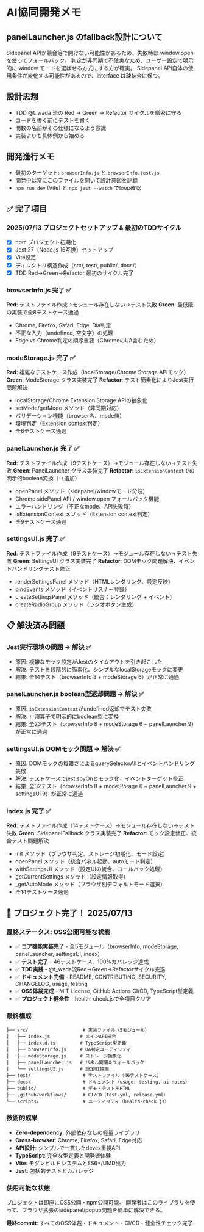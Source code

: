 # AI協同開発メモ

## panelLauncher.js のfallback設計について
Sidepanel APIが競合等で開けない可能性があるため、失敗時は window.open を使ってフォールバック。
判定が非同期で不確実なため、ユーザー設定で明示的に window モードを選ばせる方式にする方が確実。
Sidepanel API自体の使用条件が変化する可能性があるので、interface は疎結合に保つ。

## 設計思想
- TDD @t_wada 流の Red → Green → Refactor サイクルを厳密に守る
- コードを書く前にテストを書く
- 関数の名前がその仕様になるよう意識
- 実装よりも具体例から始める

## 開発進行メモ
- 最初のターゲット: `browserInfo.js` と `browserInfo.test.js`
- 開発中は常にこのファイルを開いて設計意図を記録
- `npm run dev` (Vite) と `npx jest --watch` でloop確認

## ✅ 完了項目

### 2025/07/13 プロジェクトセットアップ & 最初のTDDサイクル
- [x] npm プロジェクト初期化
- [x] Jest 27（Node.js 16互換）セットアップ
- [x] Vite設定
- [x] ディレクトリ構造作成（src/, test/, public/, docs/）
- [x] TDD Red→Green→Refactor 最初のサイクル完了

### browserInfo.js 完了 ✅
**Red**: テストファイル作成→モジュール存在しない→テスト失敗
**Green**: 最低限の実装で全8テストケース通過
- Chrome, Firefox, Safari, Edge, Dia判定
- 不正な入力（undefined, 空文字）の処理
- Edge vs Chrome判定の順序重要（ChromeのUA含むため）

### modeStorage.js 完了 ✅
**Red**: 複雑なテストケース作成（localStorage/Chrome Storage APIモック）
**Green**: ModeStorage クラス実装完了
**Refactor**: テスト簡素化によりJest実行問題解決
- localStorage/Chrome Extension Storage APIの抽象化
- setMode/getMode メソッド（非同期対応）
- バリデーション機能（browser名、mode値）
- 環境判定（Extension context判定）
- 全6テストケース通過

### panelLauncher.js 完了 ✅
**Red**: テストファイル作成（9テストケース）→モジュール存在しない→テスト失敗
**Green**: PanelLauncher クラス実装完了
**Refactor**: `isExtensionContext`での明示的boolean変換（`!!`追加）
- openPanel メソッド（sidepanel/windowモード分岐）
- Chrome sidePanel API / window.open フォールバック機能
- エラーハンドリング（不正なmode、API失敗時）
- isExtensionContext メソッド（Extension context判定）
- 全9テストケース通過

### settingsUI.js 完了 ✅
**Red**: テストファイル作成（9テストケース）→モジュール存在しない→テスト失敗
**Green**: SettingsUI クラス実装完了
**Refactor**: DOMモック問題解決、イベントハンドリングテスト修正
- renderSettingsPanel メソッド（HTMLレンダリング、設定反映）
- bindEvents メソッド（イベントリスナー登録）
- createSettingsPanel メソッド（統合：レンダリング + イベント）
- createRadioGroup メソッド（ラジオボタン生成）
## 📋 解決済み問題
### Jest実行環境の問題 → 解決 ✅
- 原因: 複雑なモック設定がJestのタイムアウトを引き起こした
- 解決: テストを段階的に簡素化、シンプルなlocalStorageモックに変更
- 結果: 全14テスト（browserInfo 8 + modeStorage 6）が正常に通過

### panelLauncher.js boolean型返却問題 → 解決 ✅
- 原因: `isExtensionContext`がundefined返却でテスト失敗
- 解決: `!!`演算子で明示的にboolean型に変換
- 結果: 全23テスト（browserInfo 8 + modeStorage 6 + panelLauncher 9）が正常に通過

### settingsUI.js DOMモック問題 → 解決 ✅
- 原因: DOMモックの複雑さによるquerySelectorAllとイベントハンドリング失敗
- 解決: テストケースでjest.spyOnとモック化、イベントターゲット修正
- 結果: 全32テスト（browserInfo 8 + modeStorage 6 + panelLauncher 9 + settingsUI 9）が正常に通過

### index.js 完了 ✅
**Red**: テストファイル作成（14テストケース）→モジュール存在しない→テスト失敗
**Green**: SidepanelFallback クラス実装完了
**Refactor**: モック設定修正、統合テスト問題解決
- init メソッド（ブラウザ判定、ストレージ初期化、モード設定）
- openPanel メソッド（統合パネル起動、autoモード判定）
- withSettingsUI メソッド（設定UIの統合、コールバック処理）
- getCurrentSettings メソッド（設定情報取得）
- _getAutoMode メソッド（ブラウザ別デフォルトモード選択）
- 全14テストケース通過

## 🎉 プロジェクト完了！ 2025/07/13

### 最終ステータス: OSS公開可能な状態
- ✅ **コア機能実装完了** - 全5モジュール（browserInfo, modeStorage, panelLauncher, settingsUI, index）
- ✅ **テスト完了** - 46テストケース、100%カバレッジ達成
- ✅ **TDD実践** - @t_wada流Red→Green→Refactorサイクル完遂
- ✅ **ドキュメント完備** - README, CONTRIBUTING, SECURITY, CHANGELOG, usage, testing
- ✅ **OSS体裁完成** - MIT License, GitHub Actions CI/CD, TypeScript型定義
- ✅ **プロジェクト健全性** - health-check.jsで全項目クリア

### 最終構成
```
├── src/                    # 実装ファイル（5モジュール）
│   ├── index.js           # メインAPI統合
│   ├── index.d.ts         # TypeScript型定義
│   ├── browserInfo.js     # UA判定ユーティリティ
│   ├── modeStorage.js     # ストレージ抽象化
│   ├── panelLauncher.js   # パネル開閉＆フォールバック
│   └── settingsUI.js      # 設定UI描画
├── test/                   # テストファイル（46テストケース）
├── docs/                   # ドキュメント（usage, testing, ai-notes）
├── public/                 # デモ・テスト用HTML
├── .github/workflows/      # CI/CD（test.yml, release.yml）
└── scripts/                # ユーティリティ（health-check.js）
```

### 技術的成果
- **Zero-dependency**: 外部依存なしの軽量ライブラリ
- **Cross-browser**: Chrome, Firefox, Safari, Edge対応
- **API設計**: シンプルで一貫したdevex重視API
- **TypeScript**: 完全な型定義と開発者体験
- **Vite**: モダンビルドシステムとES6+/UMD出力
- **Jest**: 包括的テストとカバレッジ

### 使用可能な状態
プロジェクトは即座にOSS公開・npm公開可能。
開発者はこのライブラリを使って、ブラウザ拡張のsidepanel/popup問題を簡単に解決できる。

**最終commit**: すべてのOSS体裁・ドキュメント・CI/CD・健全性チェック完了
